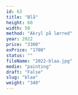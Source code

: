 ```yaml
---
id: 63
title: "Blå"
height: 60
width: 50
method: "Akryl på lærred"
year: 2022
price: "3300"
exPrice: "1700"
status: ""
fileName: "2022-blaa.jpg"
medie: "painting"
draft: "False"
slug: "blaa"
weight: "340"
---
```

